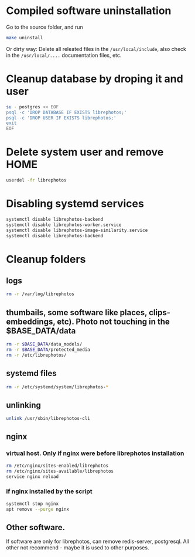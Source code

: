 # Compiled software uninstallation  
Go to the source folder, and run  
```bash
make uninstall
```  

Or dirty way:
Delete all releated files in the `/usr/local/include`, also check in the `/usr/local/....` documentation files, etc.  

# Cleanup database by droping it and user  
``` bash
su - postgres << EOF
psql -c 'DROP DATABASE IF EXISTS librephotos;'
psql -c 'DROP USER IF EXISTS librephotos;'
exit
EOF
```

# Delete system user and remove HOME
```bash
userdel -fr librephotos
```  

# Disabling systemd services  
```bash
systemctl disable librephotos-backend
systemctl disable librephotos-worker.service
systemctl disable librephotos-image-similarity.service
systemctl disable librephotos-backend
```

# Cleanup folders  
## logs  
```bash
rm -r /var/log/librephotos
```
## thumbails, some software like places, clips-embeddings, etc). Photo not touching in the $BASE_DATA/data
```bash
rm -r $BASE_DATA/data_models/
rm -r $BASE_DATA/protected_media
rm -r /etc/librephotos/
```  

## systemd files
```bash
rm -r /etc/systemd/system/librephotos-*
```
## unlinking    
```bash
unlink /usr/sbin/librephotos-cli
```
## nginx  
### virtual host. Only if nginx were before librephotos installation  
```bash
rm /etc/nginx/sites-enabled/librephotos
rm /etc/nginx/sites-available/librephotos
service nginx reload
```
### if nginx installed by the script  
```bash
systemctl stop nginx
apt remove --purge nginx
```
## Other software.  
If software are only for librephotos, can remove redis-server, postgresql. All other not recommend - maybe it is used to other purposes.
